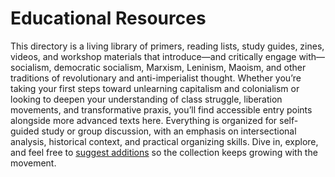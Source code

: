 # Educational Resources

This directory is a living library of primers, reading lists, study guides, zines, videos, and workshop materials that introduce—and critically engage with—socialism, democratic socialism, Marxism, Leninism, Maoism, and other traditions of revolutionary and anti-imperialist thought. Whether you’re taking your first steps toward unlearning capitalism and colonialism or looking to deepen your understanding of class struggle, liberation movements, and transformative praxis, you’ll find accessible entry points alongside more advanced texts here. Everything is organized for self-guided study or group discussion, with an emphasis on intersectional analysis, historical context, and practical organizing skills. Dive in, explore, and feel free to [suggest additions](https://github.com/orgs/flinthillsdsa/discussions/1) so the collection keeps growing with the movement.


